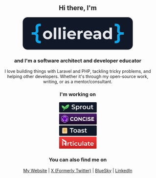 <h2 align="center">Hi there, I'm</h2>

<p align="center">
<img src="logos/ollieread-logo-dark-rounded@2x.png" width="360px">
</p>

<h3 align="center">and I'm a software architect and developer educator</h3>

<p align="center">I love building things with Laravel and PHP, tackling tricky problems, and helping other developers.
Whether it's through my open-source work, writing, or as a mentor/consultant.</p>

<h3 align="center">I'm working on</h3>

<p align="center">
<a href="https://sprout.ollieread.com" title="Sprout - Multitenancy for Laravel">
<img src="icons/sprout-logo-dark-rounded-square@2x.png" width="123px">
</a>
<br/>
<a href="https://github.com/concise-laravel" title="Concise - Lightweight ORM for Laravel">
<img src="icons/concise-logo-dark-bg-rounded@2x.png" width="123px">
</a>
<br/>
<a href="https://github.com/toastphp" title="Toast - PHP Framework">
<img src="icons/toast-logo-dark-rounded-square@2x.png" width="123px">
</a>
<br/>
<a href="https://github.com/articulate-laravel" title="Articulate - Feature-rich ORM for Laravel">
<img src="icons/articulate-logo-square-rounded@2x.png" width="123px">
</a>
</p>

<h3 align="center">You can also find me on</h3>

<p align="center">
    <a href="https://ollieread.com">My Website</a>
    | <a href="https://x.com/ollieread.com">X (Formerly Twitter)</a>
    | <a href="https://bsky.app/profile/ollieread.com">BlueSky</a>
    | <a href="https://www.linkedin.com/in/ollieread/">LinkedIn</a>
</p>

